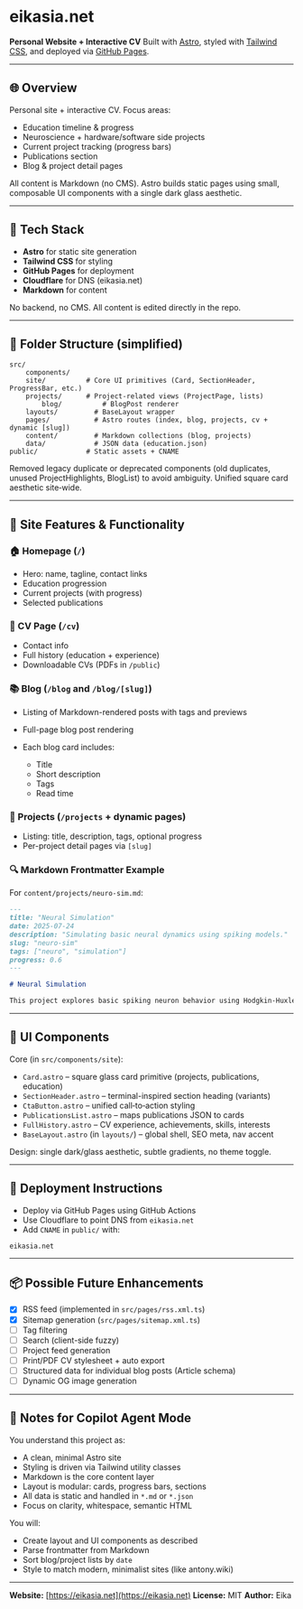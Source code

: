 # eikasia.net

**Personal Website + Interactive CV**
Built with [Astro](https://astro.build), styled with [Tailwind CSS](https://tailwindcss.com), and deployed via [GitHub Pages](https://pages.github.com).

---

## 🌐 Overview

Personal site + interactive CV. Focus areas:

-   Education timeline & progress
-   Neuroscience + hardware/software side projects
-   Current project tracking (progress bars)
-   Publications section
-   Blog & project detail pages

All content is Markdown (no CMS). Astro builds static pages using small, composable UI components with a single dark glass aesthetic.

---

## 🔧 Tech Stack

-   **Astro** for static site generation
-   **Tailwind CSS** for styling
-   **GitHub Pages** for deployment
-   **Cloudflare** for DNS (eikasia.net)
-   **Markdown** for content

No backend, no CMS. All content is edited directly in the repo.

---

## 📁 Folder Structure (simplified)

```
src/
    components/
    site/          # Core UI primitives (Card, SectionHeader, ProgressBar, etc.)
    projects/      # Project-related views (ProjectPage, lists)
        blog/          # BlogPost renderer
    layouts/         # BaseLayout wrapper
    pages/           # Astro routes (index, blog, projects, cv + dynamic [slug])
    content/         # Markdown collections (blog, projects)
    data/            # JSON data (education.json)
public/            # Static assets + CNAME
```

Removed legacy duplicate or deprecated components (old duplicates, unused ProjectHighlights, BlogList) to avoid ambiguity. Unified square card aesthetic site‑wide.

---

## 📌 Site Features & Functionality

### 🏠 Homepage (`/`)

-   Hero: name, tagline, contact links
-   Education progression
-   Current projects (with progress)
-   Selected publications

### 📄 CV Page (`/cv`)

-   Contact info
-   Full history (education + experience)
-   Downloadable CVs (PDFs in `/public`)

### 📚 Blog (`/blog` and `/blog/[slug]`)

-   Listing of Markdown-rendered posts with tags and previews
-   Full-page blog post rendering
-   Each blog card includes:

    -   Title
    -   Short description
    -   Tags
    -   Read time

### 🧪 Projects (`/projects` + dynamic pages)

-   Listing: title, description, tags, optional progress
-   Per-project detail pages via `[slug]`

### 🔍 Markdown Frontmatter Example

For `content/projects/neuro-sim.md`:

```md
---
title: "Neural Simulation"
date: 2025-07-24
description: "Simulating basic neural dynamics using spiking models."
slug: "neuro-sim"
tags: ["neuro", "simulation"]
progress: 0.6
---

# Neural Simulation

This project explores basic spiking neuron behavior using Hodgkin-Huxley models...
```

---

## 🧩 UI Components

Core (in `src/components/site`):

-   `Card.astro` – square glass card primitive (projects, publications, education)
-   `SectionHeader.astro` – terminal-inspired section heading (variants)
-   `CtaButton.astro` – unified call‑to‑action styling
-   `PublicationsList.astro` – maps publications JSON to cards
-   `FullHistory.astro` – CV experience, achievements, skills, interests
-   `BaseLayout.astro` (in `layouts/`) – global shell, SEO meta, nav accent

Design: single dark/glass aesthetic, subtle gradients, no theme toggle.

---

## 🚀 Deployment Instructions

-   Deploy via GitHub Pages using GitHub Actions
-   Use Cloudflare to point DNS from `eikasia.net`
-   Add `CNAME` in `public/` with:

```
eikasia.net
```

---

## 📦 Possible Future Enhancements

-   [x] RSS feed (implemented in `src/pages/rss.xml.ts`)
-   [x] Sitemap generation (`src/pages/sitemap.xml.ts`)
-   [ ] Tag filtering
-   [ ] Search (client-side fuzzy)
-   [ ] Project feed generation
-   [ ] Print/PDF CV stylesheet + auto export
-   [ ] Structured data for individual blog posts (Article schema)
-   [ ] Dynamic OG image generation

---

## 🧠 Notes for Copilot Agent Mode

You understand this project as:

-   A clean, minimal Astro site
-   Styling is driven via Tailwind utility classes
-   Markdown is the core content layer
-   Layout is modular: cards, progress bars, sections
-   All data is static and handled in `*.md` or `*.json`
-   Focus on clarity, whitespace, semantic HTML

You will:

-   Create layout and UI components as described
-   Parse frontmatter from Markdown
-   Sort blog/project lists by `date`
-   Style to match modern, minimalist sites (like antony.wiki)

---

**Website:** [https://eikasia.net](https://eikasia.net)
**License:** MIT
**Author:** Eika
